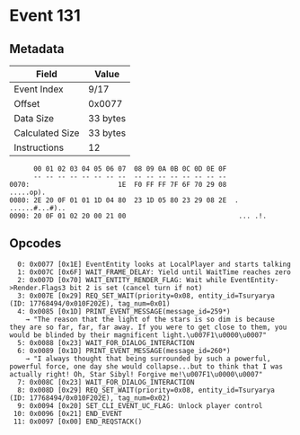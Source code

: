 # Event 131

## Metadata

| Field           | Value    |
|-----------------|----------|
| Event Index     | 9/17     |
| Offset          | 0x0077   |
| Data Size       | 33 bytes |
| Calculated Size | 33 bytes |
| Instructions    | 12       |

```
      00 01 02 03 04 05 06 07  08 09 0A 0B 0C 0D 0E 0F
      -- -- -- -- -- -- -- --  -- -- -- -- -- -- -- --
0070:                      1E  F0 FF FF 7F 6F 70 29 08         .....op).
0080: 2E 20 0F 01 01 1D 04 80  23 1D 05 80 23 29 08 2E  . ......#...#)..
0090: 20 0F 01 02 20 00 21 00                            ... .!.        
```

## Opcodes

```
  0: 0x0077 [0x1E] EventEntity looks at LocalPlayer and starts talking
  1: 0x007C [0x6F] WAIT_FRAME_DELAY: Yield until WaitTime reaches zero
  2: 0x007D [0x70] WAIT_ENTITY_RENDER_FLAG: Wait while EventEntity->Render.Flags3 bit 2 is set (cancel turn if not)
  3: 0x007E [0x29] REQ_SET_WAIT(priority=0x08, entity_id=Tsuryarya (ID: 17768494/0x010F202E), tag_num=0x01)
  4: 0x0085 [0x1D] PRINT_EVENT_MESSAGE(message_id=259*)
    → "The reason that the light of the stars is so dim is because they are so far, far, far away. If you were to get close to them, you would be blinded by their magnificent light.\u007F1\u0000\u0007"
  5: 0x0088 [0x23] WAIT_FOR_DIALOG_INTERACTION
  6: 0x0089 [0x1D] PRINT_EVENT_MESSAGE(message_id=260*)
    → "I always thought that being surrounded by such a powerful, powerful force, one day she would collapse...but to think that I was actually right! Oh, Star Sibyl! Forgive me!\u007F1\u0000\u0007"
  7: 0x008C [0x23] WAIT_FOR_DIALOG_INTERACTION
  8: 0x008D [0x29] REQ_SET_WAIT(priority=0x08, entity_id=Tsuryarya (ID: 17768494/0x010F202E), tag_num=0x02)
  9: 0x0094 [0x20] SET_CLI_EVENT_UC_FLAG: Unlock player control
 10: 0x0096 [0x21] END_EVENT
 11: 0x0097 [0x00] END_REQSTACK()
```
